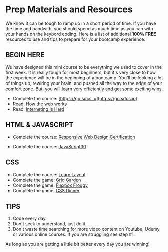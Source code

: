 # Prep Materials and Resources

We know it can be tough to ramp up in a short period of time. If you have the time and bandwith, you should spend as much time as you can with your hands on the keybord coding. Here is a list of additional **100% FREE** resources to use and tips to prepare for your bootcamp experience:

## BEGIN HERE

We have designed this mini course to be everything we used to cover in the first week. It is really tough for most beginners, but it's very close to how the experience will be in the beginning of a bootcamp. You'll be looking a lot of things up, rewiring your brain, and pushed all the way to the edge of your comfort zone. But, you will learn very efficiently and get some exciting wins.

* Complete the course: [https://go.sdcs.io](https://go.sdcs.io)
* Read: [How the web works](https://developer.mozilla.org/en-US/docs/Learn/Getting_started_with_the_web/How_the_Web_works)
* Read: [Interneting Is Hard](https://internetingishard.com/)

## HTML & JAVASCRIPT

* Complete the course: [Responsive Web Design Certification](https://learn.freecodecamp.org/)

* Complete the course: [JavaScript30](https://javascript30.com/) 

## CSS

* Complete the course: [Learn Layout](http://learnlayout.com/)
* Complete the game: [Grid Garden](https://cssgridgarden.com/)
* Complete the game: [Flexbox Froggy](https://flexboxfroggy.com/)
* Complete the game: [CSS Dinner](https://flukeout.github.io/)

## TIPS

1. Code every day.
1. Don't seek to understand, just do it.
1. Don't waste time searching for more video content on Youtube, Udemy, or various online courses. If you are struggling see step #1.

As long as you are getting a little bit better every day you are winning!